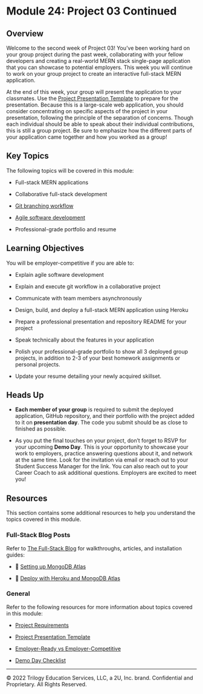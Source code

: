 # Module 24: Project 03 Continued

## Overview

Welcome to the second week of Project 03! You’ve been working hard on your group project during the past week, collaborating with your fellow developers and creating a real-world MERN stack single-page application that you can showcase to potential employers. This week you will continue to work on your group project to create an interactive full-stack MERN application.

At the end of this week, your group will present the application to your classmates. Use the [Project Presentation Template](https://docs.google.com/presentation/d/10QaO9KH8HtUXj__81ve0SZcpO5DbMbqqQr4iPpbwKks/edit?usp=sharing) to prepare for the presentation. Because this is a large-scale web application, you should consider concentrating on specific aspects of the project in your presentation, following the principle of the separation of concerns. Though each individual should be able to speak about their individual contributions, this is still a group project. Be sure to emphasize how the different parts of your application came together and how you worked as a group!

## Key Topics

The following topics will be covered in this module:

* Full-stack MERN applications

* Collaborative full-stack development

* [Git branching workflow](https://git-scm.com/book/en/v2/Git-Branching-Branching-Workflows)

* [Agile software development](https://en.wikipedia.org/wiki/Agile_software_development)

* Professional-grade portfolio and resume

## Learning Objectives

You will be employer-competitive if you are able to:

* Explain agile software development

* Explain and execute git workflow in a collaborative project

* Communicate with team members asynchronously

* Design, build, and deploy a full-stack MERN application using Heroku

* Prepare a professional presentation and repository README for your project

* Speak technically about the features in your application

* Polish your professional-grade portfolio to show all 3 deployed group projects, in addition to 2-3 of your best homework assignments or personal projects.

* Update your resume detailing your newly acquired skillset.

## Heads Up

* **Each member of your group** is required to submit the deployed application, GitHub repository, and their portfolio with the project added to it on **presentation day**. The code you submit should be as close to finished as possible.

* As you put the final touches on your project, don’t forget to RSVP for your upcoming **Demo Day**. This is your opportunity to showcase your work to employers, practice answering questions about it, and network at the same time. Look for the invitation via email or reach out to your Student Success Manager for the link. You can also reach out to your Career Coach to ask additional questions. Employers are excited to meet you!

## Resources

This section contains some additional resources to help you understand the topics covered in this module.

### Full-Stack Blog Posts

Refer to [The Full-Stack Blog](https://coding-boot-camp.github.io/full-stack/) for walkthroughs, articles, and installation guides:

* 📖 [Setting up MongoDB Atlas](https://coding-boot-camp.github.io/full-stack/mongodb/how-to-set-up-mongodb-atlas)

* 📖 [Deploy with Heroku and MongoDB Atlas](https://coding-boot-camp.github.io/full-stack/mongodb/deploy-with-heroku-and-mongodb-atlas)

### General

Refer to the following resources for more information about topics covered in this module:

* [Project Requirements](../../01-Class-Content/22-State/04-Supplemental/Project-Requirements.md)

* [Project Presentation Template](https://docs.google.com/presentation/d/10QaO9KH8HtUXj__81ve0SZcpO5DbMbqqQr4iPpbwKks/edit?usp=sharing)

* [Employer-Ready vs Employer-Competitive](https://careernetwork.2u.com/?utm_medium=Academics&utm_source=boot_camp)

* [Demo Day Checklist](https://docs.google.com/document/d/1ncrQ3X7QsgyO_rcEIKdAeW28jT-niDZkwpFBWK7x-nI/edit)

---
© 2022 Trilogy Education Services, LLC, a 2U, Inc. brand.  Confidential and Proprietary.  All Rights Reserved.

